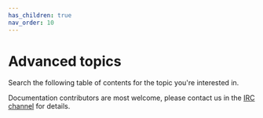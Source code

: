 ```yaml
---
has_children: true
nav_order: 10
---
```


# Advanced topics

Search the following table of contents for the topic you're interested in.

Documentation contributors are most welcome, please contact us in the [IRC channel](http://ts.sch.gr/repo/irc) for details.
